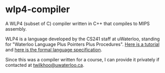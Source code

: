 # wlp4-compiler
A WLP4 (subset of C) compiler written in C++ that compiles to MIPS assembly.

WLP4 is a language developed by the CS241 staff at uWaterloo, standing for "Waterloo Language Plus Pointers Plus Procedures". 
[Here is a tutorial](https://www.student.cs.uwaterloo.ca/~cs241/wlp4/WLP4tutorial.html) and [here is the formal language specification](https://www.student.cs.uwaterloo.ca/~cs241/wlp4/WLP4.html).

Since this was a compiler written for a course, I can provide it privately if contacted at twilkhoo@uwaterloo.ca.
